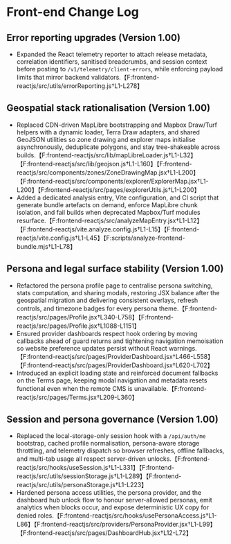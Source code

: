 # Front-end Change Log

## Error reporting upgrades (Version 1.00)
- Expanded the React telemetry reporter to attach release metadata, correlation identifiers, sanitised breadcrumbs, and session context before posting to `/v1/telemetry/client-errors`, while enforcing payload limits that mirror backend validators.【F:frontend-reactjs/src/utils/errorReporting.js†L1-L278】

## Geospatial stack rationalisation (Version 1.00)
- Replaced CDN-driven MapLibre bootstrapping and Mapbox Draw/Turf helpers with a dynamic loader, Terra Draw adapters, and shared GeoJSON utilities so zone drawing and explorer maps initialise asynchronously, deduplicate polygons, and stay tree-shakeable across builds.【F:frontend-reactjs/src/lib/mapLibreLoader.js†L1-L32】【F:frontend-reactjs/src/lib/geojson.js†L1-L160】【F:frontend-reactjs/src/components/zones/ZoneDrawingMap.jsx†L1-L200】【F:frontend-reactjs/src/components/explorer/ExplorerMap.jsx†L1-L200】【F:frontend-reactjs/src/pages/explorerUtils.js†L1-L200】
- Added a dedicated analysis entry, Vite configuration, and CI script that generate bundle artefacts on demand, enforce MapLibre chunk isolation, and fail builds when deprecated Mapbox/Turf modules resurface.【F:frontend-reactjs/src/analyzeMapEntry.jsx†L1-L12】【F:frontend-reactjs/vite.analyze.config.js†L1-L15】【F:frontend-reactjs/vite.config.js†L1-L45】【F:scripts/analyze-frontend-bundle.mjs†L1-L78】

## Persona and legal surface stability (Version 1.00)
- Refactored the persona profile page to centralise persona switching, stats computation, and sharing modals, restoring JSX balance after the geospatial migration and delivering consistent overlays, refresh controls, and timezone badges for every persona theme.【F:frontend-reactjs/src/pages/Profile.jsx†L340-L758】【F:frontend-reactjs/src/pages/Profile.jsx†L1088-L1151】
- Ensured provider dashboards respect hook ordering by moving callbacks ahead of guard returns and tightening navigation memoisation so website preference updates persist without React warnings.【F:frontend-reactjs/src/pages/ProviderDashboard.jsx†L466-L558】【F:frontend-reactjs/src/pages/ProviderDashboard.jsx†L620-L702】
- Introduced an explicit loading state and reinforced document fallbacks on the Terms page, keeping modal navigation and metadata resets functional even when the remote CMS is unavailable.【F:frontend-reactjs/src/pages/Terms.jsx†L209-L360】

## Session and persona governance (Version 1.00)
- Replaced the local-storage-only session hook with a `/api/auth/me` bootstrap, cached profile normalisation, persona-aware storage throttling, and telemetry dispatch so browser refreshes, offline fallbacks, and multi-tab usage all respect server-driven unlocks.【F:frontend-reactjs/src/hooks/useSession.js†L1-L331】【F:frontend-reactjs/src/utils/sessionStorage.js†L1-L289】【F:frontend-reactjs/src/utils/personaStorage.js†L1-L223】
- Hardened persona access utilities, the persona provider, and the dashboard hub unlock flow to honour server-allowed personas, emit analytics when blocks occur, and expose deterministic UX copy for denied roles.【F:frontend-reactjs/src/hooks/usePersonaAccess.js†L1-L86】【F:frontend-reactjs/src/providers/PersonaProvider.jsx†L1-L99】【F:frontend-reactjs/src/pages/DashboardHub.jsx†L12-L72】
